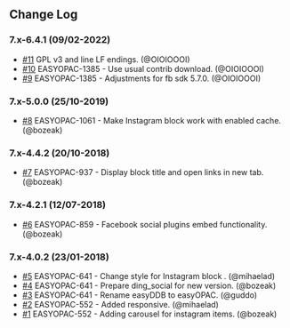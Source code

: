 ## Change Log

### 7.x-6.4.1 (09/02-2022)
- [#11](https://github.com/easySuite/ding_social/pull/11) GPL v3 and line LF endings. (@OIOIOOOI)
- [#10](https://github.com/easySuite/ding_social/pull/10) EASYOPAC-1385 - Use usual contrib download. (@OIOIOOOI)
- [#9](https://github.com/easySuite/ding_social/pull/9) EASYOPAC-1385 - Adjustments for fb sdk 5.7.0. (@OIOIOOOI)

### 7.x-5.0.0 (25/10-2019)
- [#8](https://github.com/easySuite/ding_social/pull/8) EASYOPAC-1061 - Make Instagram block work with enabled cache. (@bozeak)

### 7.x-4.4.2 (20/10-2018)
- [#7](https://github.com/easySuite/ding_social/pull/7) EASYOPAC-937 - Display block title and open links in new tab. (@bozeak)

### 7.x-4.2.1 (12/07-2018)
- [#6](https://github.com/easySuite/ding_social/pull/6) EASYOPAC-859 - Facebook social plugins embed functionality. (@bozeak)

### 7.x-4.0.2 (23/01-2018)
- [#5](https://github.com/easySuite/ding_social/pull/5) EASYOPAC-641 - Change style for Instagram block . (@mihaelad)
- [#4](https://github.com/easySuite/ding_social/pull/4) EASYOPAC-641 - Prepare ding_social for new version. (@bozeak)
- [#3](https://github.com/easySuite/ding_social/pull/3) EASYOPAC-641 - Rename easyDDB to easyOPAC. (@guddo)
- [#2](https://github.com/easySuite/ding_social/pull/2) EASYOPAC-552 - Added responsive. (@mihaelad)
- [#1](https://github.com/easySuite/ding_social/pull/1) EASYOPAC-552 - Adding carousel for instagram items. (@bozeak)